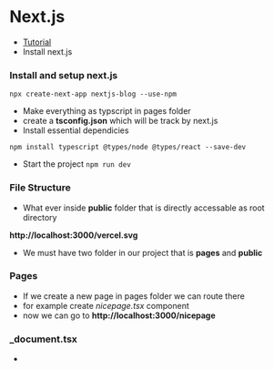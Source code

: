 # Next.js

 - [Tutorial](https://www.youtube.com/watch?v=tt3PUvhOVzo)
 - Install next.js 
 


### Install and setup next.js

 ```npx create-next-app nextjs-blog --use-npm```

 - Make everything as typscript in pages folder
 - create a **tsconfig.json** which will be track by next.js 
 - Install essential dependicies 

```
npm install typescript @types/node @types/react --save-dev
```

 - Start the project `npm run dev`


### File Structure

 - What ever inside **public** folder that is directly accessable as root directory 

 __http://localhost:3000/vercel.svg__

 - We must have two folder in our project that is **pages** and **public**

### Pages

 - If we create a new page in pages folder we can route there 
 - for example create *nicepage.tsx* component 
 - now we can go to __http://localhost:3000/nicepage__

### _document.tsx

 - 